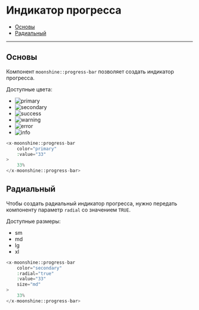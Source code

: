 # Индикатор прогресса

- [Основы](#basics)
- [Радиальный](#radial)

---

<a name="basics"></a>
## Основы

Компонент `moonshine::progress-bar` позволяет создать индикатор прогресса.

Доступные цвета:

- ![primary](#)
- ![secondary](#)
- ![success](#)
- ![warning](#)
- ![error](#)
- ![info](#)

```php
<x-moonshine::progress-bar
    color="primary"
    :value="33"
>
    33%
</x-moonshine::progress-bar>
```

<a name="radial"></a>
## Радиальный

Чтобы создать радиальный индикатор прогресса, нужно передать компоненту параметр `radial` со значением `TRUE`.

Доступные размеры:

- sm
- md
- lg
- xl

```php
<x-moonshine::progress-bar
    color="secondary"
    :radial="true"
    :value="33"
    size="md"
>
    33%
</x-moonshine::progress-bar>
```
